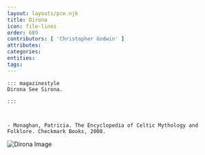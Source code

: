 ```yaml
---
layout: layouts/pce.njk
title: Dirona
icon: file-lines
order: 689
contributors: [ 'Christopher Godwin' ]
attributes:
categories:
entities:
tags:
---
```

``` tab [group1:Info]
::: magazinestyle
Dirona See Sirona.

:::
```
``` tab [group1:Attributes]
```
``` tab [group1:Entities]
```
``` tab [group1:Sources]
- Monaghan, Patricia. The Encyclopedia of Celtic Mythology and Folklore. Checkmark Books, 2008.
```
![Dirona Image](['https://upload.wikimedia.org/wikipedia/commons/2/22/Dirona_albolineata_2.jpg'])
